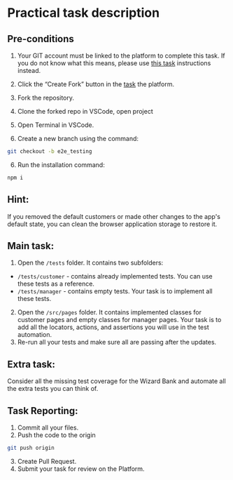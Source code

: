 # Practical task description

## Pre-conditions
1. Your GIT account must be linked to the platform to complete this task. If you do not know what this means, please use [this task](https://mate.academy/learn/qa-automation-basic/module-recap-next-stages?section=practice&theoryId=5911&learnItemsFilter=All&testTaskSlug=qa_wizard_bank_test_project) instructions instead. 

2. Click the “Create Fork” button in the [task]() the platform. 
3. Fork the repository.  
3. Clone the forked repo in VSCode, open project
4. Open Terminal in VSCode.
5. Create a new branch using the command:
```bash
git checkout -b e2e_testing
```
6. Run the installation command:
```bash
npm i
```

## Hint:
If you removed the default customers or made other changes to the app's default state, you can clean the browser application storage to restore it. 

## Main task:
1. Open the ```/tests``` folder. It contains two subfolders:
- ```/tests/customer``` - contains already implemented tests. You can use these tests as a reference. 
- ```/tests/manager``` - contains empty tests. Your task is to implement all these tests. 
2. Open the ```/src/pages``` folder. It contains implemented classes for customer pages and empty classes for manager pages. Your task is to add all the locators, actions, and assertions you will use in the test automation. 
3. Re-run all your tests and make sure all are passing after the updates. 

## Extra task:
Consider all the missing test coverage for the Wizard Bank and automate all the extra tests you can think of. 

## Task Reporting: 
1. Commit all your files. 
2. Push the code to the origin
```bash
git push origin
```
3. Create Pull Request.
4. Submit your task for review on the Platform.

